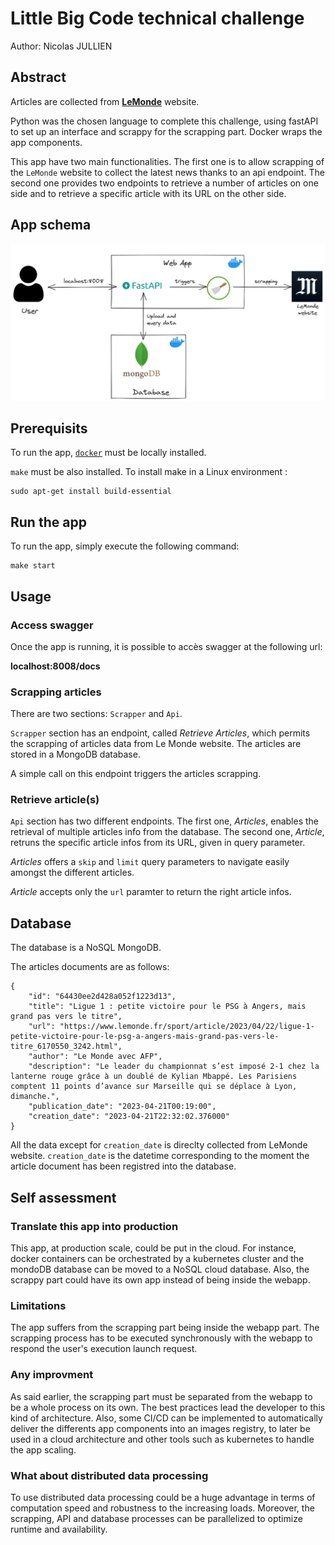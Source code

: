 # Little Big Code technical challenge

Author: Nicolas JULLIEN

## Abstract

Articles are collected from [**LeMonde**](https://www.lemonde.fr/) website. 

Python was the chosen language to complete this challenge, using fastAPI to set up an interface and scrappy for the scrapping part. Docker wraps the app components.

This app have two main functionalities. The first one is to allow scrapping of the `LeMonde` website to collect the latest news thanks to an api endpoint. The second one provides two endpoints to retrieve a number of articles on one side and to retrieve a specific article with its URL on the other side.

## App schema

![app schema](static/lbc_challenge_schema.png)

## Prerequisits

To run the app, [`docker`](https://docs.docker.com/engine/install/) must be locally installed.

`make` must be also installed. To install make in a Linux environment :
```
sudo apt-get install build-essential
```

## Run the app

To run the app, simply execute the following command:

```
make start
```

## Usage

### Access swagger

Once the app is running, it is possible to accès swagger at the following url:

**localhost:8008/docs**

### Scrapping articles

There are two sections: `Scrapper` and `Api`.

`Scrapper` section has an endpoint, called *Retrieve Articles*, which permits the scrapping of articles data from Le Monde website. The articles are stored in a MongoDB database.

A simple call on this endpoint triggers the articles scrapping.

### Retrieve article(s)

`Api` section has two different endpoints. The first one, *Articles*, enables the retrieval of multiple articles info from the database. The second one, *Article*, retruns the specific article infos from its URL, given in query parameter.

*Articles* offers a `skip` and `limit` query parameters to navigate easily amongst the different articles.

*Article* accepts only the `url` paramter to return the right article infos.

## Database

The database is a NoSQL MongoDB.

The articles documents are as follows:
```
{
    "id": "64430ee2d428a052f1223d13",
    "title": "Ligue 1 : petite victoire pour le PSG à Angers, mais grand pas vers le titre",
    "url": "https://www.lemonde.fr/sport/article/2023/04/22/ligue-1-petite-victoire-pour-le-psg-a-angers-mais-grand-pas-vers-le-titre_6170550_3242.html",
    "author": "Le Monde avec AFP",
    "description": "Le leader du championnat s’est imposé 2-1 chez la lanterne rouge grâce à un doublé de Kylian Mbappé. Les Parisiens comptent 11 points d’avance sur Marseille qui se déplace à Lyon, dimanche.",
    "publication_date": "2023-04-21T00:19:00",
    "creation_date": "2023-04-21T22:32:02.376000"
}
```
All the data except for `creation_date` is direclty collected from LeMonde website.
`creation_date` is the datetime corresponding to the moment the article document has been registred into the database.

## Self assessment

### Translate this app into production

This app, at production scale, could be put in the cloud. For instance, docker containers can be orchestrated by a kubernetes cluster and the mondoDB database can be moved to a NoSQL cloud database. Also, the scrappy part could have its own app instead of being inside the webapp.

### Limitations

The app suffers from the scrapping part being inside the webapp part. The scrapping process has to be executed synchronously with the webapp to respond the user's execution launch request. 

### Any improvment

As said earlier, the scrapping part must be separated from the webapp to be a whole process on its own. The best practices lead the developer to this kind of architecture. Also, some CI/CD can be implemented to automatically deliver the differents app components into an images registry, to later be used in a cloud architecture and other tools such as kubernetes to handle the app scaling.

### What about distributed data processing

To use distributed data processing could be a huge advantage in terms of computation speed and robustness to the increasing loads. Moreover, the scrapping, API and database processes can be parallelized to optimize runtime and availability.

